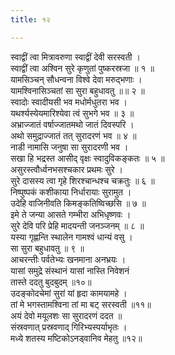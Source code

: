 ```yaml
---
title: १२

---
```

स्वाद्वीं त्वा मित्रावरुणा स्वाद्वीं देवी सरस्वती ।  
स्वाद्वीं त्वा अश्विन सुरे कृणुतां पुष्करस्रजा ॥ १ ॥  
यामसिञ्चन् सौधन्वना विश्वे देवा मरुद्भणाः ।  
यामश्विनासिञ्चतां सा सुरा बहुधावतु ॥॥ २ ॥  
स्वादोः स्वादीयसी भव मधोर्मधुतरा भव ।  
यथर्श्यस्येयमारिश्येवा त्वं सुभगे भव ॥ ३ ॥  
अभ्राज्जातं वर्षाज्जातमथो जातं दिवस्परि ।  
अथो समुद्राज्जातं तत् सुरादरणं भव ॥ ४ ॥  
नाडी नामासि जनुषा सा सुरादरणी भव ।  
सखा हि भद्रस्त आसीद् वृक्षः स्वादुविकङ्कतः ॥ ५ ॥  
असुरस्त्वौर्ध्वनभसश्चकार प्रथमः सुरे ।  
सुरे दासस्य त्वा गृहे शिरश्चान्धश्च चक्रतुः ॥ ६ ॥  
निष्पुष्पकं कशीकाया निर्धारायाः सुरामुत ।  
उदेहि वाजिनीवति किमङ्कतिष्विच्छसि ॥ ७ ॥  
इमे ते जन्या आसते गम्भीरा अभिधृष्णवः ।  
सुरे देवि परि प्रेहि मादयन्ती जनञ्जनम् ॥ ८ ॥  
यस्या गृह्णन्ति स्थालेन गामश्वं धान्यं वसु ।  
सा सुरा बहुधावतु ॥ ९ ॥  
आचरन्तीः पर्वतेभ्यः खनमाना अनभ्रयः ।  
यासां समुद्रे संस्थानं यासां नास्ति निवेशनं  
तास्ते ददतु बुदबुदम् ॥१०॥  
उदङ्कोदचेमां सुरां यां हृदा कामयामहे ।  
तां मे भगस्तामश्विना तां मा बट् सरस्वती ॥११॥  
अयं देवो मयूलशः सा सुरादरणं ददत ॥  
संस्रवणात् प्रस्रवणाद् गिरिभ्यस्पर्याभृतः ।  
मध्ये शतस्य मष्टिकोऽनड्वानिव मेहतु ॥१२॥  
  